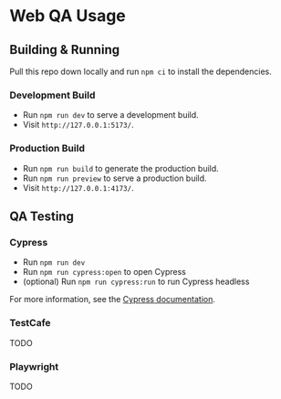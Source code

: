 # Web QA Usage

## Building & Running

Pull this repo down locally and run `npm ci` to install the dependencies.
### Development Build

* Run `npm run dev` to serve a development build.
* Visit `http://127.0.0.1:5173/`.

### Production Build

* Run `npm run build` to generate the production build.
* Run `npm run preview` to serve a production build.
* Visit `http://127.0.0.1:4173/`.

## QA Testing

### Cypress

* Run `npm run dev`
* Run `npm run cypress:open` to open Cypress
* (optional) Run `npm run cypress:run` to run Cypress headless

For more information, see the [Cypress documentation](https://docs.cypress.io/guides/overview/why-cypress).

### TestCafe

TODO

### Playwright

TODO
